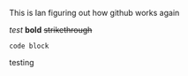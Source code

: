 This is Ian figuring out how github works again

*test* **bold** ~~strikethrough~~ 

`code block`

testing